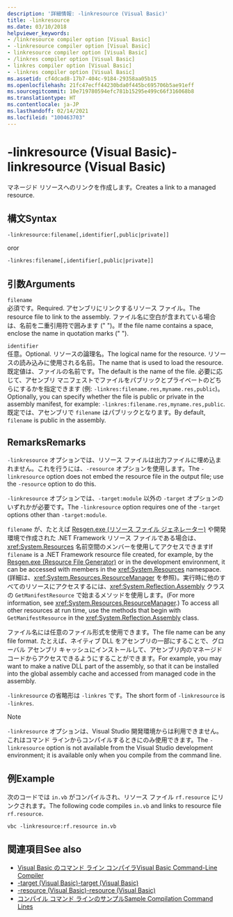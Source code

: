 ```yaml
---
description: '詳細情報: -linkresource (Visual Basic)'
title: -linkresource
ms.date: 03/10/2018
helpviewer_keywords:
- /linkresource compiler option [Visual Basic]
- -linkresource compiler option [Visual Basic]
- linkresource compiler option [Visual Basic]
- /linkres compiler option [Visual Basic]
- linkres compiler option [Visual Basic]
- -linkres compiler option [Visual Basic]
ms.assetid: cf4dcad8-17b7-404c-9184-29358aa05b15
ms.openlocfilehash: 21fc47ecff44230bda0f445bc695706b5ae91eff
ms.sourcegitcommit: 10e719780594efc781b15295e499c66f316068b8
ms.translationtype: HT
ms.contentlocale: ja-JP
ms.lasthandoff: 02/14/2021
ms.locfileid: "100463703"
---
```

# <a name="-linkresource-visual-basic"></a><span data-ttu-id="13d01-103">-linkresource (Visual Basic)</span><span class="sxs-lookup"><span data-stu-id="13d01-103">-linkresource (Visual Basic)</span></span>

<span data-ttu-id="13d01-104">マネージド リソースへのリンクを作成します。</span><span class="sxs-lookup"><span data-stu-id="13d01-104">Creates a link to a managed resource.</span></span>  
  
## <a name="syntax"></a><span data-ttu-id="13d01-105">構文</span><span class="sxs-lookup"><span data-stu-id="13d01-105">Syntax</span></span>  
  
```console  
-linkresource:filename[,identifier[,public|private]]  
```

<span data-ttu-id="13d01-106">or</span><span class="sxs-lookup"><span data-stu-id="13d01-106">or</span></span>  

```console
-linkres:filename[,identifier[,public|private]]  
```  
  
## <a name="arguments"></a><span data-ttu-id="13d01-107">引数</span><span class="sxs-lookup"><span data-stu-id="13d01-107">Arguments</span></span>  

 `filename`  
 <span data-ttu-id="13d01-108">必須です。</span><span class="sxs-lookup"><span data-stu-id="13d01-108">Required.</span></span> <span data-ttu-id="13d01-109">アセンブリにリンクするリソース ファイル。</span><span class="sxs-lookup"><span data-stu-id="13d01-109">The resource file to link to the assembly.</span></span> <span data-ttu-id="13d01-110">ファイル名に空白が含まれている場合は、名前を二重引用符で囲みます (" ")。</span><span class="sxs-lookup"><span data-stu-id="13d01-110">If the file name contains a space, enclose the name in quotation marks (" ").</span></span>  
  
 `identifier`  
 <span data-ttu-id="13d01-111">任意。</span><span class="sxs-lookup"><span data-stu-id="13d01-111">Optional.</span></span> <span data-ttu-id="13d01-112">リソースの論理名。</span><span class="sxs-lookup"><span data-stu-id="13d01-112">The logical name for the resource.</span></span> <span data-ttu-id="13d01-113">リソースの読み込みに使用される名前。</span><span class="sxs-lookup"><span data-stu-id="13d01-113">The name that is used to load the resource.</span></span> <span data-ttu-id="13d01-114">既定値は、ファイルの名前です。</span><span class="sxs-lookup"><span data-stu-id="13d01-114">The default is the name of the file.</span></span> <span data-ttu-id="13d01-115">必要に応じて、アセンブリ マニフェストでファイルをパブリックとプライベートのどちらにするかを指定できます (例: `-linkres:filename.res,myname.res,public`)。</span><span class="sxs-lookup"><span data-stu-id="13d01-115">Optionally, you can specify whether the file is public or private in the assembly manifest, for example: `-linkres:filename.res,myname.res,public`.</span></span> <span data-ttu-id="13d01-116">既定では、アセンブリで `filename` はパブリックとなります。</span><span class="sxs-lookup"><span data-stu-id="13d01-116">By default, `filename` is public in the assembly.</span></span>  
  
## <a name="remarks"></a><span data-ttu-id="13d01-117">Remarks</span><span class="sxs-lookup"><span data-stu-id="13d01-117">Remarks</span></span>  

 <span data-ttu-id="13d01-118">`-linkresource` オプションでは、リソース ファイルは出力ファイルに埋め込まれません。これを行うには、`-resource` オプションを使用します。</span><span class="sxs-lookup"><span data-stu-id="13d01-118">The `-linkresource` option does not embed the resource file in the output file; use the `-resource` option to do this.</span></span>  
  
 <span data-ttu-id="13d01-119">`-linkresource` オプションでは、`-target:module` 以外の `-target` オプションのいずれかが必要です。</span><span class="sxs-lookup"><span data-stu-id="13d01-119">The `-linkresource` option requires one of the `-target` options other than `-target:module`.</span></span>  
  
 <span data-ttu-id="13d01-120">`filename` が、たとえば [Resgen.exe (リソース ファイル ジェネレーター)](../../../framework/tools/resgen-exe-resource-file-generator.md) や開発環境で作成された .NET Framework リソース ファイルである場合は、<xref:System.Resources> 名前空間のメンバーを使用してアクセスできます</span><span class="sxs-lookup"><span data-stu-id="13d01-120">If `filename` is a .NET Framework resource file created, for example, by the [Resgen.exe (Resource File Generator)](../../../framework/tools/resgen-exe-resource-file-generator.md) or in the development environment, it can be accessed with members in the <xref:System.Resources> namespace.</span></span> <span data-ttu-id="13d01-121">(詳細は、<xref:System.Resources.ResourceManager> を参照)。実行時に他のすべてのリソースにアクセスするには、<xref:System.Reflection.Assembly> クラスの `GetManifestResource` で始まるメソッドを使用します。</span><span class="sxs-lookup"><span data-stu-id="13d01-121">(For more information, see <xref:System.Resources.ResourceManager>.) To access all other resources at run time, use the methods that begin with `GetManifestResource` in the <xref:System.Reflection.Assembly> class.</span></span>  
  
 <span data-ttu-id="13d01-122">ファイル名には任意のファイル形式を使用できます。</span><span class="sxs-lookup"><span data-stu-id="13d01-122">The file name can be any file format.</span></span> <span data-ttu-id="13d01-123">たとえば、ネイティブ DLL をアセンブリの一部にすることで、グローバル アセンブリ キャッシュにインストールして、アセンブリ内のマネージド コードからアクセスできるようにすることができます。</span><span class="sxs-lookup"><span data-stu-id="13d01-123">For example, you may want to make a native DLL part of the assembly, so that it can be installed into the global assembly cache and accessed from managed code in the assembly.</span></span>  
  
 <span data-ttu-id="13d01-124">`-linkresource` の省略形は `-linkres` です。</span><span class="sxs-lookup"><span data-stu-id="13d01-124">The short form of `-linkresource` is `-linkres`.</span></span>  
  
> [!NOTE]
> <span data-ttu-id="13d01-125">`-linkresource` オプションは、Visual Studio 開発環境からは利用できません。これはコマンド ラインからコンパイルするときにのみ使用できます。</span><span class="sxs-lookup"><span data-stu-id="13d01-125">The `-linkresource` option is not available from the Visual Studio development environment; it is available only when you compile from the command line.</span></span>  
  
## <a name="example"></a><span data-ttu-id="13d01-126">例</span><span class="sxs-lookup"><span data-stu-id="13d01-126">Example</span></span>  

 <span data-ttu-id="13d01-127">次のコードでは `in.vb` がコンパイルされ、リソース ファイル `rf.resource` にリンクされます。</span><span class="sxs-lookup"><span data-stu-id="13d01-127">The following code compiles `in.vb` and links to resource file `rf.resource`.</span></span>  
  
```console  
vbc -linkresource:rf.resource in.vb  
```  
  
## <a name="see-also"></a><span data-ttu-id="13d01-128">関連項目</span><span class="sxs-lookup"><span data-stu-id="13d01-128">See also</span></span>

- [<span data-ttu-id="13d01-129">Visual Basic のコマンド ライン コンパイラ</span><span class="sxs-lookup"><span data-stu-id="13d01-129">Visual Basic Command-Line Compiler</span></span>](index.md)
- [<span data-ttu-id="13d01-130">-target (Visual Basic)</span><span class="sxs-lookup"><span data-stu-id="13d01-130">-target (Visual Basic)</span></span>](target.md)
- [<span data-ttu-id="13d01-131">-resource (Visual Basic)</span><span class="sxs-lookup"><span data-stu-id="13d01-131">-resource (Visual Basic)</span></span>](resource.md)
- [<span data-ttu-id="13d01-132">コンパイル コマンド ラインのサンプル</span><span class="sxs-lookup"><span data-stu-id="13d01-132">Sample Compilation Command Lines</span></span>](sample-compilation-command-lines.md)
